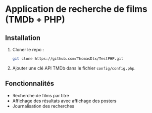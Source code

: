 # Application de recherche de films (TMDb + PHP)

## Installation
1. Cloner le repo :
   ```bash
   git clone https://github.com/ThomasDlx/TestPHP.git
   ```

2. Ajouter une clé API TMDb dans le fichier `config/config.php`.

## Fonctionnalités
- Recherche de films par titre
- Affichage des résultats avec affichage des posters
- Journalisation des recherches